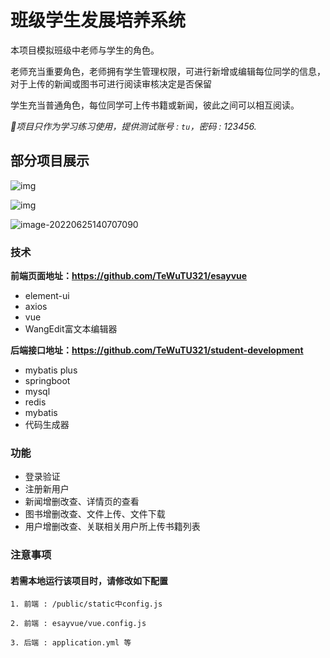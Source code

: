 # 班级学生发展培养系统

本项目模拟班级中老师与学生的角色。

老师充当重要角色，老师拥有学生管理权限，可进行新增或编辑每位同学的信息，对于上传的新闻或图书可进行阅读审核决定是否保留

学生充当普通角色，每位同学可上传书籍或新闻，彼此之间可以相互阅读。

*🖖项目只作为学习练习使用，提供测试账号 : `tu`，密码 : 123456.*

## 部分项目展示

![img](https://rabbit-tewu.oss-cn-chengdu.aliyuncs.com/img/UM24Y$O%7BHANVB0VS0EL90$9.png)

![img](https://rabbit-tewu.oss-cn-chengdu.aliyuncs.com/img/3$HJC{C$HIMK]5POF46%$0U.png)

![image-20220625140707090](https://rabbit-tewu.oss-cn-chengdu.aliyuncs.com/img/image-20220625140707090.png)

### 技术

**前端页面地址：https://github.com/TeWuTU321/esayvue**

- element-ui
- axios
- vue
- WangEdit富文本编辑器

**后端接口地址：https://github.com/TeWuTU321/student-development**



- mybatis plus
- springboot
- mysql
- redis
- mybatis
- 代码生成器

### 功能

-  登录验证
-  注册新用户
-  新闻增删改查、详情页的查看
- 图书增删改查、文件上传、文件下载
- 用户增删改查、关联相关用户所上传书籍列表

### 注意事项

#### 若需本地运行该项目时，请修改如下配置

```
1. 前端 : /public/static中config.js

2. 前端 : esayvue/vue.config.js

3. 后端 : application.yml 等
```